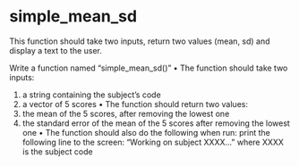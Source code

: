 # simple_mean_sd
This function should take two inputs, return two values (mean, sd) and display a text to the user.


Write a function named “simple_mean_sd()”
• The function should take two inputs:
1) a string containing the subject’s code
2) a vector of 5 scores
• The function should return two values:
1) the mean of the 5 scores, after removing the lowest one
2) the standard error of the mean of the 5 scores after removing the
lowest one
• The function should also do the following when run: print the following line to the screen:
“Working on subject XXXX...” where XXXX is the subject code
